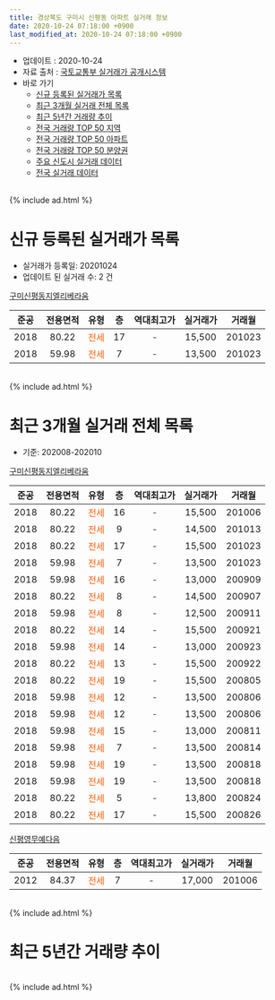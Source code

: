 ```yaml
---
title: 경상북도 구미시 신평동 아파트 실거래 정보
date: 2020-10-24 07:18:00 +0900
last_modified_at: 2020-10-24 07:18:00 +0900
---
```


* 업데이트 : 2020-10-24
* 자료 출처 : [국토교통부 실거래가 공개시스템](http://rt.molit.go.kr)
* 바로 가기
    * [신규 등록된 실거래가 목록](#신규-등록된-실거래가-목록)
    * [최근 3개월 실거래 전체 목록](#최근-3개월-실거래-전체-목록)
    * [최근 5년간 거래량 추이](#최근-5년간-거래량-추이)
    * [전국 거래량 TOP 50 지역](https://inasie.github.io/apt-trade-info/최근-3개월-전국에서-가장-거래가-많이-발생한-지역)
    * [전국 거래량 TOP 50 아파트](https://inasie.github.io/apt-trade-info/최근-3개월-전국에서-가장-거래가-많이-발생한-아파트)
    * [전국 거래량 TOP 50 분양권](https://inasie.github.io/apt-trade-info/최근-3개월-전국에서-가장-거래가-많이-발생한-분양권)
    * [주요 신도시 실거래 데이터](https://inasie.github.io/apt-trade-info/주요-신도시)
    * [전국 실거래 데이터](https://inasie.github.io/apt-trade-info/전국)
<br>
{% include ad.html %}
<br>

# 신규 등록된 실거래가 목록
* 실거래가 등록일: 20201024
* 업데이트 된 실거래 수: 2 건


[구미신평동지엘리베라움](https://search.naver.com/search.naver?query=%EA%B2%BD%EC%83%81%EB%B6%81%EB%8F%84+%EA%B5%AC%EB%AF%B8%EC%8B%9C+%EC%8B%A0%ED%8F%89%EB%8F%99+%EA%B5%AC%EB%AF%B8%EC%8B%A0%ED%8F%89%EB%8F%99%EC%A7%80%EC%97%98%EB%A6%AC%EB%B2%A0%EB%9D%BC%EC%9B%80)

|준공|전용면적|유형|층|역대최고가|실거래가|거래월|
|:---:|:---:|:---:|:---:|:---:|:---:|:---:|
|2018|80.22|<span style="color:#ff5a00">전세</span>|17|<span style="color:#444444">-</span>|15,500|201023|
|2018|59.98|<span style="color:#ff5a00">전세</span>|7|<span style="color:#444444">-</span>|13,500|201023|


<br>
{% include ad.html %}
<br>

# 최근 3개월 실거래 전체 목록
* 기준: 202008-202010


[구미신평동지엘리베라움](https://search.naver.com/search.naver?query=%EA%B2%BD%EC%83%81%EB%B6%81%EB%8F%84+%EA%B5%AC%EB%AF%B8%EC%8B%9C+%EC%8B%A0%ED%8F%89%EB%8F%99+%EA%B5%AC%EB%AF%B8%EC%8B%A0%ED%8F%89%EB%8F%99%EC%A7%80%EC%97%98%EB%A6%AC%EB%B2%A0%EB%9D%BC%EC%9B%80)

|준공|전용면적|유형|층|역대최고가|실거래가|거래월|
|:---:|:---:|:---:|:---:|:---:|:---:|:---:|
|2018|80.22|<span style="color:#ff5a00">전세</span>|16|<span style="color:#444444">-</span>|15,500|201006|
|2018|80.22|<span style="color:#ff5a00">전세</span>|9|<span style="color:#444444">-</span>|14,500|201013|
|2018|80.22|<span style="color:#ff5a00">전세</span>|17|<span style="color:#444444">-</span>|15,500|201023|
|2018|59.98|<span style="color:#ff5a00">전세</span>|7|<span style="color:#444444">-</span>|13,500|201023|
|2018|59.98|<span style="color:#ff5a00">전세</span>|16|<span style="color:#444444">-</span>|13,000|200909|
|2018|80.22|<span style="color:#ff5a00">전세</span>|8|<span style="color:#444444">-</span>|14,500|200907|
|2018|59.98|<span style="color:#ff5a00">전세</span>|8|<span style="color:#444444">-</span>|12,500|200911|
|2018|80.22|<span style="color:#ff5a00">전세</span>|14|<span style="color:#444444">-</span>|15,500|200921|
|2018|59.98|<span style="color:#ff5a00">전세</span>|14|<span style="color:#444444">-</span>|13,000|200923|
|2018|80.22|<span style="color:#ff5a00">전세</span>|13|<span style="color:#444444">-</span>|15,500|200922|
|2018|80.22|<span style="color:#ff5a00">전세</span>|19|<span style="color:#444444">-</span>|15,500|200805|
|2018|59.98|<span style="color:#ff5a00">전세</span>|12|<span style="color:#444444">-</span>|13,500|200806|
|2018|59.98|<span style="color:#ff5a00">전세</span>|12|<span style="color:#444444">-</span>|13,500|200806|
|2018|59.98|<span style="color:#ff5a00">전세</span>|15|<span style="color:#444444">-</span>|13,000|200811|
|2018|59.98|<span style="color:#ff5a00">전세</span>|7|<span style="color:#444444">-</span>|13,500|200814|
|2018|59.98|<span style="color:#ff5a00">전세</span>|19|<span style="color:#444444">-</span>|13,500|200818|
|2018|59.98|<span style="color:#ff5a00">전세</span>|19|<span style="color:#444444">-</span>|13,500|200818|
|2018|80.22|<span style="color:#ff5a00">전세</span>|5|<span style="color:#444444">-</span>|13,800|200824|
|2018|80.22|<span style="color:#ff5a00">전세</span>|17|<span style="color:#444444">-</span>|15,500|200826|

[신평영무예다음](https://search.naver.com/search.naver?query=%EA%B2%BD%EC%83%81%EB%B6%81%EB%8F%84+%EA%B5%AC%EB%AF%B8%EC%8B%9C+%EC%8B%A0%ED%8F%89%EB%8F%99+%EC%8B%A0%ED%8F%89%EC%98%81%EB%AC%B4%EC%98%88%EB%8B%A4%EC%9D%8C)

|준공|전용면적|유형|층|역대최고가|실거래가|거래월|
|:---:|:---:|:---:|:---:|:---:|:---:|:---:|
|2012|84.37|<span style="color:#ff5a00">전세</span>|7|<span style="color:#444444">-</span>|17,000|201006|


<br>
{% include ad.html %}
<br>

# 최근 5년간 거래량 추이


<div style="width:100%;">
    <canvas id="deal_progress" height="200"></canvas>
</div>

<script>
new Chart(document.getElementById("deal_progress"), {
    type: 'line',
    data: {
        labels: ['201510','201511','201512','201601','201602','201603','201604','201605','201606','201607','201608','201609','201610','201611','201612','201701','201702','201703','201704','201705','201706','201707','201708','201709','201710','201711','201712','201801','201802','201803','201804','201805','201806','201807','201808','201809','201810','201811','201812','201901','201902','201903','201904','201905','201906','201907','201908','201909','201910','201911','201912','202001','202002','202003','202004','202005','202006','202007','202008','202009','202010'],
        datasets: [{
            label: '매매',
            pointRadius: 1,
            data: [1, 0, 0, 1, 0, 3, 0, 0, 0, 1, 0, 0, 1, 1, 2, 1, 2, 0, 0, 0, 2, 0, 1, 0, 2, 2, 0, 0, 0, 2, 2, 1, 3, 0, 0, 0, 0, 0, 0, 0, 0, 1, 0, 1, 1, 0, 0, 0, 0, 1, 1, 0, 0, 1, 0, 1, 3, 1, 0, 0, 0],
            borderColor: "rgba(255, 201, 14, 1)",
            backgroundColor: "rgba(255, 201, 14, 0.5)",
            fill: false,
            lineTension: 0
        },{
            label: '전월세',
            pointRadius: 1,
            data: [0, 0, 0, 0, 1, 0, 0, 1, 0, 1, 0, 0, 1, 0, 1, 0, 1, 0, 0, 1, 0, 1, 0, 0, 0, 0, 1, 1, 7, 11, 8, 4, 20, 9, 4, 0, 1, 0, 1, 0, 1, 0, 0, 0, 0, 3, 2, 0, 2, 0, 1, 5, 5, 9, 7, 2, 11, 11, 9, 6, 5],
            borderColor: "rgba(0, 141, 185, 1)",
            backgroundColor: "rgba(0, 141, 185, 0.5)",
            fill: false,
            lineTension: 0
        }
        ]
    },
    options: {
        responsive: true,
        title: {
            display: false
        },
        tooltips: {
            mode: 'index',
            intersect: false
        },
        hover: {
            mode: 'nearest',
            intersect: true
        },
        scales: {
            xAxes: [{
                display: true,
                scaleLabel: {
                    display: true,
                    labelString: '년/월'
                }
            }],
            yAxes: [{
                display: true,
                ticks: {
                    suggestedMin: 0,
                },
                scaleLabel: {
                    display: true,
                    labelString: '실거래 수'
                }
            }]
        }
    }
});

</script>


<br>
{% include ad.html %}
<br>

